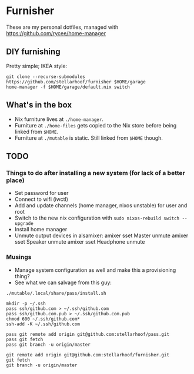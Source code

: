 # Furnisher

These are my personal dotfiles, managed with https://github.com/rycee/home-manager

## DIY furnishing

Pretty simple; IKEA style:

```
git clone --recurse-submodules https://github.com/stellarhoof/furnisher $HOME/garage
home-manager -f $HOME/garage/default.nix switch
```

## What's in the box

- Nix furniture lives at `./home-manager`.
- Furniture at `./home-files` gets copied to the Nix store before being linked from `$HOME`.
- Furniture at `./mutable` is static. Still linked from `$HOME` though.

## TODO

### Things to do after installing a new system (for lack of a better place)

- Set password for user
- Connect to wifi (iwctl)
- Add and update channels (home manager, nixos unstable) for user and root
- Switch to the new nix configuration with `sudo nixos-rebuild switch --upgrade`
- Install home manager
- Unmute output devices in alsamixer:
    amixer sset Master unmute
    amixer sset Speaker unmute
    amixer sset Headphone unmute

### Musings

- Manage system configuration as well and make this a provisioning thing?
- See what we can salvage from this guy:

```
./mutable/.local/share/pass/install.sh

mkdir -p ~/.ssh
pass ssh/github.com > ~/.ssh/github.com
pass ssh/github.com.pub > ~/.ssh/github.com.pub
chmod 600 ~/.ssh/github.com*
ssh-add -K ~/.ssh/github.com

pass git remote add origin git@github.com:stellarhoof/pass.git
pass git fetch
pass git branch -u origin/master

git remote add origin git@github.com:stellarhoof/furnisher.git
git fetch
git branch -u origin/master
```
